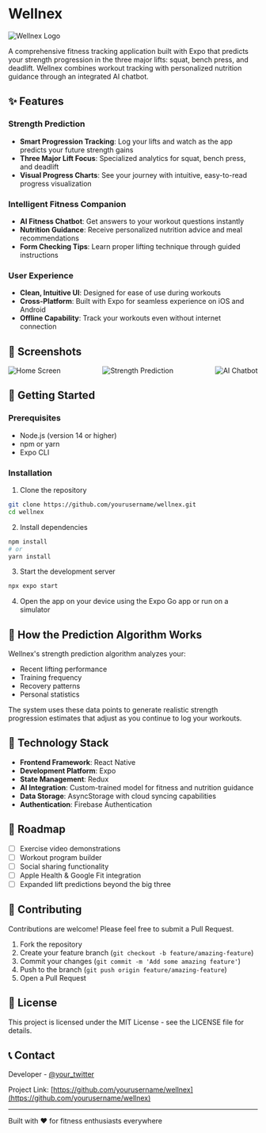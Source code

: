 # Wellnex

![Wellnex Logo](/api/placeholder/120/120)

A comprehensive fitness tracking application built with Expo that predicts your strength progression in the three major lifts: squat, bench press, and deadlift. Wellnex combines workout tracking with personalized nutrition guidance through an integrated AI chatbot.

## ✨ Features

### Strength Prediction
- **Smart Progression Tracking**: Log your lifts and watch as the app predicts your future strength gains
- **Three Major Lift Focus**: Specialized analytics for squat, bench press, and deadlift
- **Visual Progress Charts**: See your journey with intuitive, easy-to-read progress visualization

### Intelligent Fitness Companion
- **AI Fitness Chatbot**: Get answers to your workout questions instantly
- **Nutrition Guidance**: Receive personalized nutrition advice and meal recommendations
- **Form Checking Tips**: Learn proper lifting technique through guided instructions

### User Experience
- **Clean, Intuitive UI**: Designed for ease of use during workouts
- **Cross-Platform**: Built with Expo for seamless experience on iOS and Android
- **Offline Capability**: Track your workouts even without internet connection

## 📱 Screenshots

<div style="display: flex; justify-content: space-between;">
  <img src="/api/placeholder/180/360" alt="Home Screen" />
  <img src="/api/placeholder/180/360" alt="Strength Prediction" />
  <img src="/api/placeholder/180/360" alt="AI Chatbot" />
</div>

## 🚀 Getting Started

### Prerequisites
- Node.js (version 14 or higher)
- npm or yarn
- Expo CLI

### Installation

1. Clone the repository
```bash
git clone https://github.com/yourusername/wellnex.git
cd wellnex
```

2. Install dependencies
```bash
npm install
# or
yarn install
```

3. Start the development server
```bash
npx expo start
```

4. Open the app on your device using the Expo Go app or run on a simulator

## 🧠 How the Prediction Algorithm Works

Wellnex's strength prediction algorithm analyzes your:
- Recent lifting performance
- Training frequency
- Recovery patterns
- Personal statistics

The system uses these data points to generate realistic strength progression estimates that adjust as you continue to log your workouts.

## 🔧 Technology Stack

- **Frontend Framework**: React Native
- **Development Platform**: Expo
- **State Management**: Redux
- **AI Integration**: Custom-trained model for fitness and nutrition guidance
- **Data Storage**: AsyncStorage with cloud syncing capabilities
- **Authentication**: Firebase Authentication

## 📝 Roadmap

- [ ] Exercise video demonstrations
- [ ] Workout program builder
- [ ] Social sharing functionality
- [ ] Apple Health & Google Fit integration
- [ ] Expanded lift predictions beyond the big three

## 🤝 Contributing

Contributions are welcome! Please feel free to submit a Pull Request.

1. Fork the repository
2. Create your feature branch (`git checkout -b feature/amazing-feature`)
3. Commit your changes (`git commit -m 'Add some amazing feature'`)
4. Push to the branch (`git push origin feature/amazing-feature`)
5. Open a Pull Request

## 📄 License

This project is licensed under the MIT License - see the LICENSE file for details.

## 📞 Contact

Developer - [@your_twitter](https://twitter.com/your_twitter)

Project Link: [https://github.com/yourusername/wellnex](https://github.com/yourusername/wellnex)

---

Built with ❤️ for fitness enthusiasts everywhere
